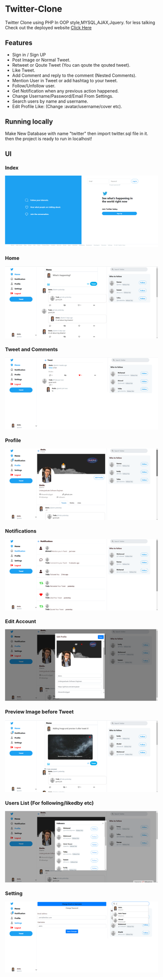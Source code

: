 # Twitter-Clone
Twitter Clone using PHP In OOP style,MYSQL,AJAX,Jquery. 
for less talking Check out the deployed website  [Click Here](https://twtr-clone.000webhostapp.com/)

## Features

- Sign in / Sign UP
- Post Image or Normal Tweet.
- Retweet or Qoute Tweet (You can qoute the qouted tweet).
- Like Tweet.
- Add Comment and reply to the comment (Nested Comments).
- Mention User in Tweet or add hashtag to your tweet.
- Follow/Unfollow user.
- Get Notification when any previous action happened.
- Change Username/Password/Email From Settings.
- Search users by name and username.
- Edit Profile Like: (Change :avatar/username/cover etc).

## Running locally
 
 Make New Database with name "twitter" then import twitter.sql file in it.
 then the project is ready to run in localhost!

## UI


### Index
![Index](screenshots/Index.png)

### Home
![Home](screenshots/Home.png)

### Tweet and Comments
![Post](screenshots/Inner-Post.png)

### Profile
![Profile](screenshots/Profile.png)

### Notifications
![Movie](screenshots/Notifications.png)

### Edit Account
![Edit](screenshots/Edit.png)

### Preview Image before Tweet
![Post](screenshots/Post.png)

### Users List (For following/likedby etc)
![Users](screenshots/Users.png)

### Setting
![Setting](screenshots/Setting.png) 



